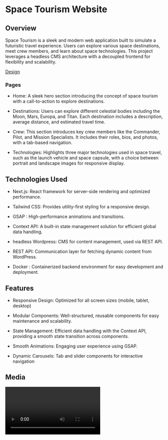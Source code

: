 # Space Tourism Website

## Overview

Space Tourism is a sleek and modern web application built to simulate a futuristic travel experience. Users can explore various space destinations, meet crew members, and learn about space technologies. This project leverages a headless CMS architecture with a decoupled frontend for flexibility and scalability.

[Design](https://www.frontendmentor.io/challenges/space-tourism-multipage-website-gRWj1URZ3)

### Pages

- Home: A sleek hero section introducing the concept of space tourism with a call-to-action to explore destinations.

- Destinations: Users can explore different celestial bodies including the Moon, Mars, Europa, and Titan. Each destination includes a description, average distance, and estimated travel time.

- Crew: This section introduces key crew members like the Commander, Pilot, and Mission Specialists. It includes their roles, bios, and photos, with a tab-based navigation.

- Technologies: Highlights three major technologies used in space travel, such as the launch vehicle and space capsule, with a choice between portrait and landscape images for responsive display.

## Technologies Used

- Next.js: React framework for server-side rendering and optimized performance.

- Tailwind CSS: Provides utility-first styling for a responsive design.

- GSAP : High-performance animations and transitions.

- Context API: A built-in state management solution for efficient global data handling.

- headless Wordpress: CMS for content management, used via REST API.

- REST API: Communication layer for fetching dynamic content from WordPress.

- Docker : Containerized backend environment for easy development and deployment.

## Features

- Responsive Design: Optimized for all screen sizes (mobile, tablet, desktop)

- Modular Components: Well-structured, reusable components for easy maintenance and scalability.

- State Management: Efficient data handling with the Context API, providing a smooth state transition across components.

- Smooth Animations: Engaging user experience using GSAP.

- Dynamic Carousels: Tab and slider components for interactive navigation

## Media

![](client/public/demo.mp4)

